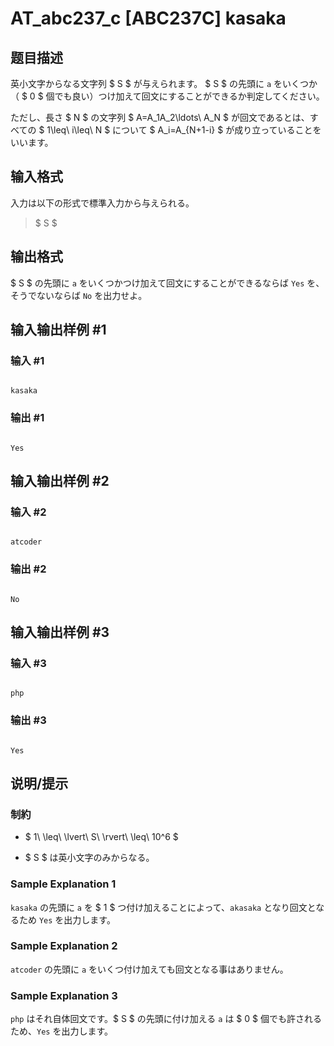 # AT_abc237_c [ABC237C] kasaka

## 题目描述

[problemUrl]: https://atcoder.jp/contests/abc237/tasks/abc237_c

英小文字からなる文字列 $ S $ が与えられます。 $ S $ の先頭に `a` をいくつか（ $ 0 $ 個でも良い）つけ加えて回文にすることができるか判定してください。

ただし、長さ $ N $ の文字列 $ A=A_1A_2\ldots\ A_N $ が回文であるとは、すべての $ 1\leq\ i\leq\ N $ について $ A_i=A_{N+1-i} $ が成り立っていることをいいます。

## 输入格式

入力は以下の形式で標準入力から与えられる。

> $ S $

## 输出格式

$ S $ の先頭に `a` をいくつかつけ加えて回文にすることができるならば `Yes` を、そうでないならば `No` を出力せよ。

## 输入输出样例 #1

### 输入 #1

```
kasaka
```

### 输出 #1

```
Yes
```

## 输入输出样例 #2

### 输入 #2

```
atcoder
```

### 输出 #2

```
No
```

## 输入输出样例 #3

### 输入 #3

```
php
```

### 输出 #3

```
Yes
```

## 说明/提示

### 制約

- $ 1\ \leq\ \lvert\ S\ \rvert\ \leq\ 10^6 $
- $ S $ は英小文字のみからなる。

### Sample Explanation 1

`kasaka` の先頭に `a` を $ 1 $ つ付け加えることによって、`akasaka` となり回文となるため `Yes` を出力します。

### Sample Explanation 2

`atcoder` の先頭に `a` をいくつ付け加えても回文となる事はありません。

### Sample Explanation 3

`php` はそれ自体回文です。$ S $ の先頭に付け加える `a` は $ 0 $ 個でも許されるため、`Yes` を出力します。